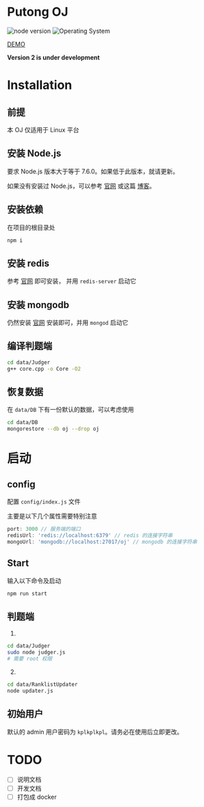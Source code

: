 # Putong OJ

![node version](https://img.shields.io/badge/node-%3E%3D%20v7.6.0-brightgreen.svg?style=flat-square) ![Operating System](https://img.shields.io/badge/OS-Linux-brightgreen.svg?style=flat-square)

[DEMO](http://acm.cjlu.edu.cn)

**Version 2 is under development**

# Installation

## 前提

本 OJ 仅适用于 Linux 平台

## 安装 Node.js

要求 Node.js 版本大于等于 7.6.0。如果低于此版本，就请更新。

如果没有安装过 Node.js，可以参考 [官网](https://nodejs.org/en/) 或这篇 [博客](https://my.oschina.net/blogshi/blog/260953)。

## 安装依赖

在项目的根目录处
```bash
npm i
```

## 安装 redis

参考 [官网](https://redis.io/topics/quickstart) 即可安装， 并用 `redis-server` 启动它

## 安装 mongodb

仍然安装 [官网](https://docs.mongodb.com/manual/tutorial/install-mongodb-on-ubuntu/) 安装即可，并用 `mongod` 启动它

## 编译判题端

```bash
cd data/Judger
g++ core.cpp -o Core -O2
```

## 恢复数据

在 `data/DB` 下有一份默认的数据，可以考虑使用

```bash
cd data/DB
mongorestore --db oj --drop oj
```

# 启动

## config

配置 `config/index.js` 文件

主要是以下几个属性需要特别注意

```js
port: 3000 // 服务端的端口
redisUrl: 'redis://localhost:6379' // redis 的连接字符串
mongoUrl: 'mongodb://localhost:27017/oj' // mongodb 的连接字符串
```

## Start

输入以下命令及启动

```bash
npm run start
```

## 判题端

1.
```sh
cd data/Judger
sudo node judger.js
# 需要 root 权限
```

2.
```sh
cd data/RanklistUpdater
node updater.js
```

## 初始用户

默认的 admin 用户密码为 `kplkplkpl`。请务必在使用后立即更改。

# TODO

- [ ] 说明文档
- [ ] 开发文档
- [ ] 打包成 docker
